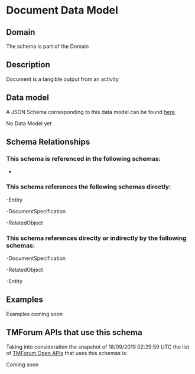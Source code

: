 # Document Data Model

## Domain

The  schema is part of the  Domain

## Description

Document is a tangible output from an activity

## Data model

A JSON Schema corresponding to this data model can be found
[here](https://github.com/tmforum-rand/schemas/blob/master/Common/Document.schema.json).

No Data Model yet

## Schema Relationships

### This schema is referenced in the following schemas:

-

### This schema references the following schemas directly:

-Entity

-DocumentSpecification

-RelatedObject

### This schema references directly or indirectly by the following schemas:

-DocumentSpecification

-RelatedObject

-Entity



## Examples

Examples coming soon

## TMForum APIs that use this schema

Taking into consideration the snapshot of 18/09/2019 02:29:59 UTC the list of [TMForum Open APIs](https://www.tmforum.org/open-apis/) that uses this schemas is:

Coming soon